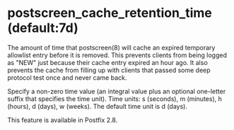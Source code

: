 # postscreen_cache_retention_time (default:7d) 

 The amount of time that postscreen(8) will cache an expired
temporary allowlist entry before it is removed. This prevents clients
from being logged as "NEW" just because their cache entry expired
an hour ago. It also prevents the cache from filling up with clients
that passed some deep protocol test once and never came back. 

 Specify a non-zero time value (an integral value plus an optional
one-letter suffix that specifies the time unit).  Time units: s
(seconds), m (minutes), h (hours), d (days), w (weeks).
The default time unit is d (days).  

 This feature is available in Postfix 2.8. 


